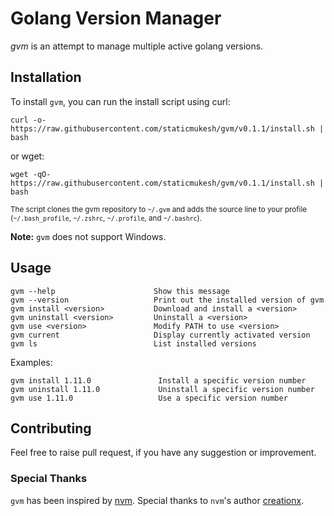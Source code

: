 # Golang Version Manager
_gvm_ is an attempt to manage multiple active golang versions.

## Installation

To install `gvm`, you can run the install script using curl:

```
curl -o- https://raw.githubusercontent.com/staticmukesh/gvm/v0.1.1/install.sh | bash
```
or wget:
```
wget -qO- https://raw.githubusercontent.com/staticmukesh/gvm/v0.1.1/install.sh | bash
```
<sub>The script clones the gvm repository to `~/.gvm` and adds the source line to your profile (`~/.bash_profile`, `~/.zshrc`, `~/.profile`, and `~/.bashrc`).</sub>

**Note:** `gvm` does not support Windows.

## Usage

```
gvm --help                      Show this message
gvm --version                   Print out the installed version of gvm
gvm install <version>           Download and install a <version>
gvm uninstall <version>         Uninstall a <version>
gvm use <version>               Modify PATH to use <version>
gvm current                     Display currently activated version
gvm ls                          List installed versions
```

Examples:
```
gvm install 1.11.0               Install a specific version number
gvm uninstall 1.11.0             Uninstall a specific version number
gvm use 1.11.0                   Use a specific version number
```

## Contributing

Feel free to raise pull request, if you have any suggestion or improvement.

### Special Thanks
`gvm` has been inspired by [nvm](!https://github.com/creationix/nvm). Special thanks to `nvm`'s author [creationx](!https://github.com/creationix).